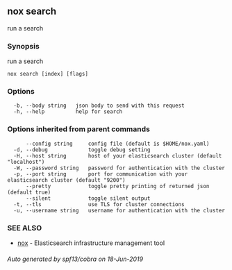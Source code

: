 ## nox search

run a search

### Synopsis

run a search

```
nox search [index] [flags]
```

### Options

```
  -b, --body string   json body to send with this request
  -h, --help          help for search
```

### Options inherited from parent commands

```
      --config string     config file (default is $HOME/nox.yaml)
  -d, --debug             toggle debug setting
  -H, --host string       host of your elasticsearch cluster (default "localhost")
  -W, --password string   password for authentication with the cluster
  -p, --port string       port for communication with your elasticsearch cluster (default "9200")
      --pretty            toggle pretty printing of returned json (default true)
      --silent            toggle silent output
  -t, --tls               use TLS for cluster connections
  -u, --username string   username for authentication with the cluster
```

### SEE ALSO

* [nox](nox.md)	 - Elasticsearch infrastructure management tool

###### Auto generated by spf13/cobra on 18-Jun-2019
